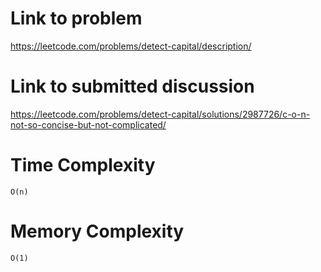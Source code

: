 # Link to problem
https://leetcode.com/problems/detect-capital/description/

# Link to submitted discussion
https://leetcode.com/problems/detect-capital/solutions/2987726/c-o-n-not-so-concise-but-not-complicated/

# Time Complexity
`O(n)`

# Memory Complexity
`O(1)`

